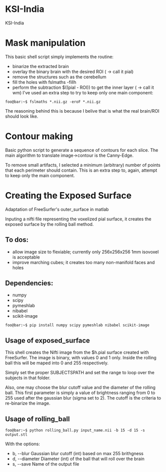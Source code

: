 # KSI-India
 KSI-India

# Mask manipulation
This basic shell script simply implements the routine:
 - binarize the extracted brain
 - overlay the binary brain with the desired ROI ( -> call it pial)
 - remove the structures such as the cerebellum
 - fill the holes with fslmaths -fillh
 - perform the subtraction $((pial - ROI)) to get the inner layer ( -> call it wm)
I've used an extra step to try to keep only one main component:

```console
foo@bar:~$ fslmaths *.nii.gz -eroF *.nii.gz
```

The reasoning behind this is because I belive that is what the real brain/ROI should look like.

# Contour making
Basic python script to generate a sequence of contours for each slice. The main algorithm to translate image->contour is the Canny-Edge.

To remove small artifacts, I selected a minimum (arbitrary) number of points that each perimeter should contain. This is an extra step to, again, attempt to keep only the main component.

# Creating the Exposed Surface
Adaptation of FreeSurfer's outer_surface in matlab

Inputing a nifti file representing the voxelized pial surface,
it creates the exposed surface by the rolling ball method.



## To dos:
 - allow image size to flexiable; currently only 256x256x256 1mm isovoxel is acceptable
 - improve marching cubes; it creates too many non-manifold faces and holes

## Dependencies:
 - numpy
 - scipy
 - pymeshlab
 - nibabel
 - scikit-image
```console
foo@bar:~$ pip install numpy scipy pymeshlab nibabel scikit-image
```

## Usage of exposed_surface
This shell creates the Nifti image from the $h.pial surface created with FreeSurfer. The image is binary, with values 0 and 1 only. Inside the rolling ball this will be maped into 0 and 255 respectively.

Simply set the proper SUBJECTSPATH and set the range to loop over the subjects in that folder.

Also, one may choose the blur cutoff value and the diameter of the rolling ball. This first parameter is simply a value of brightness ranging from 0 to 255 used after the gaussian blur (sigma set to 2). The cutoff is the criteria to re-binarize the image.

## Usage of rolling_ball
```console
foo@bar:~$ python rolling_ball.py input_name.nii -b 15 -d 15 -s output.stl
```
With the options:
 - b, --blur        Gaussian blur cutoff (int) based on max 255 brithgness
 - d, --diameter    Diameter (int) of the ball that will roll over the brain
 - s, --save        Name of the output file